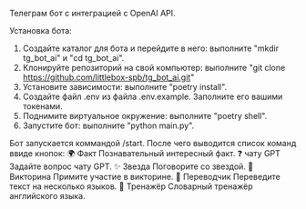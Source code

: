 Телеграм бот с интеграцией с OpenAI API.

Установка бота:
1. Создайте каталог для бота и перейдите в него: выполните "mkdir tg_bot_ai" и "cd tg_bot_ai".
2. Клонируйте репозиторий на свой компьютер: выполните "git clone https://github.com/littlebox-spb/tg_bot_ai.git"
3. Установите зависимости: выполните "poetry install".
4. Создайте файл .env из файла .env.example. Заполните его вашими токенами. 
5. Поднимите виртуальное окружение: выполните "poetry shell".
6. Запустите бот: выполните "python main.py".

Бот запускается коммандой /start. После чего выводится список команд ввиде кнопок:
🌍 Факт           Познавательный интересный факт.
❓ чату GPT       Задайте вопрос чату GPT.
✨ Звезда         Поговорите со звездой.
🎯 Викторина      Примите участие в викторине.
📖 Переводчик     Переведите текст на несколько языков.
📑 Тренажёр       Словарный тренажёр английского языка.
